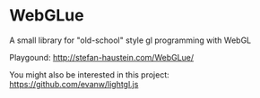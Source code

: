 # WebGLue

A small library for "old-school" style gl programming with WebGL

Playgound: http://stefan-haustein.com/WebGLue/

You might also be interested in this project: https://github.com/evanw/lightgl.js

